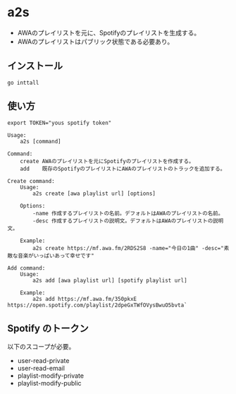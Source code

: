 # a2s
- AWAのプレイリストを元に、Spotifyのプレイリストを生成する。
- AWAのプレイリストはパブリック状態である必要あり。

## インストール
```
go inttall
```

## 使い方
```
export TOKEN="yous spotify token"
```

```
Usage:
	a2s [command]

Command:
	create AWAのプレイリストを元にSpotifyのプレイリストを作成する。
	add    既存のSpotifyのプレイリストにAWAのプレイリストのトラックを追加する。

Create command:
	Usage:
		a2s create [awa playlist url] [options]

	Options:
		-name 作成するプレイリストの名前。デフォルトはAWAのプレイリストの名前。
		-desc 作成するプレイリストの説明文。デフォルトはAWAのプレイリストの説明文。

	Example:
		a2s create https://mf.awa.fm/2RDS2S8 -name="今日の1曲" -desc="素敵な音楽がいっぱいあって幸せです" 

Add command:
	Usage:
		a2s add [awa playlist url] [spotify playlist url]
	
	Example:
		a2s add https://mf.awa.fm/350pkxE https://open.spotify.com/playlist/2dpeGxTWfOVysBwuO5bvta`
```

## Spotify のトークン
以下のスコープが必要。

- user-read-private 
- user-read-email
- playlist-modify-private
- playlist-modify-public
